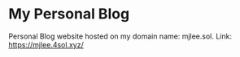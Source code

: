 # My Personal Blog

Personal Blog website hosted on my domain name: mjlee.sol.
Link: https://mjlee.4sol.xyz/
